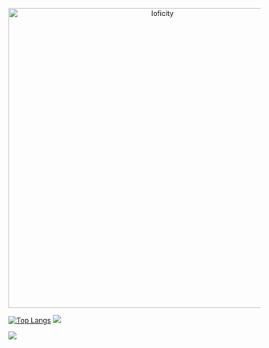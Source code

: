 
<p align="center">
<img alt="loficity" width="600px" src="https://github.com/HyunCafe/HyunCafe/raw/main/assests/loficity.gif"</img>
</p>

[![Top Langs](https://github-readme-stats.vercel.app/api/top-langs/?username=cl1169451697&layout=compact)](https://github.com/cl1169451697)
![](https://github-readme-activity-graph.cyclic.app/graph?username=cl1169451697&theme=dracula)


![](https://img.shields.io/badge/java-1.0-brightgreen)

